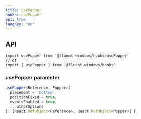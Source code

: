 ```yaml
---
title: usePopper
hooks: usePopper
api: true
langKey: "en"
---
```


## API

```
import usePopper from '@fluent-windows/hooks/usePopper'
// or
import { usePopper } from '@fluent-windows/hooks'
```

### usePopper parameter

```ts
usePopper<Reference, Popper>(
  placement = 'bottom',
  positionFixed = true,
  eventsEnabled = true,
  ...otherOptions
): [React.RefObject<Reference>, React.RefObject<Popper>] {
```
